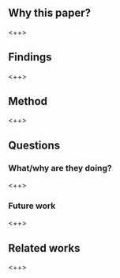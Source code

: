 ## Why this paper?

<++>

## Findings

<++>

## Method

<++>

## Questions

### What/why are they doing?

<++>

### Future work

<++>

## Related works

<++>
